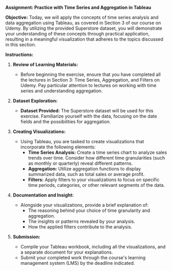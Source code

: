 

**Assignment: Practice with Time Series and Aggregation in Tableau**

**Objective:** Today, we will apply the concepts of time series analysis and data aggregation using Tableau, as covered in Section 3 of our course on Udemy. By utilizing the provided Superstore dataset, you will demonstrate your understanding of these concepts through practical application, resulting in a meaningful visualization that adheres to the topics discussed in this section.

**Instructions:**

1. **Review of Learning Materials:**
   - Before beginning the exercise, ensure that you have completed all the lectures in Section 3: Time Series, Aggregation, and Filters on Udemy. Pay particular attention to lectures on working with time series and understanding aggregation.

2. **Dataset Exploration:**
   - **Dataset Provided:** The Superstore dataset will be used for this exercise. Familiarize yourself with the data, focusing on the date fields and the possibilities for aggregation.

3. **Creating Visualizations:**
   - Using Tableau, you are tasked to create visualizations that incorporate the following elements:
     - **Time Series Analysis:** Create a time series chart to analyze sales trends over time. Consider how different time granularities (such as monthly or quarterly) reveal different patterns.
     - **Aggregation:** Utilize aggregation functions to display summarized data, such as total sales or average profit.
     - **Filters:** Apply filters to your visualizations to focus on specific time periods, categories, or other relevant segments of the data.

4. **Documentation and Insight:**
   - Alongside your visualizations, provide a brief explanation of:
     - The reasoning behind your choice of time granularity and aggregation.
     - The insights or patterns revealed by your analysis.
     - How the applied filters contribute to the analysis.

5. **Submission:**
   - Compile your Tableau workbook, including all the visualizations, and a separate document for your explanations.
   - Submit your completed work through the course's learning management system (LMS) by the deadline indicated.

